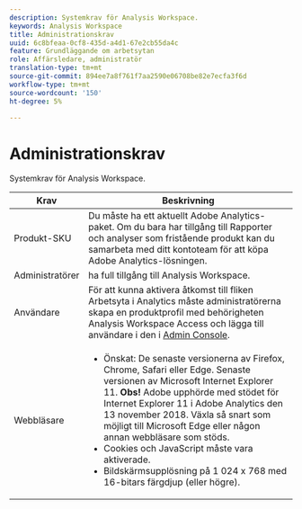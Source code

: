 ```yaml
---
description: Systemkrav för Analysis Workspace.
keywords: Analysis Workspace
title: Administrationskrav
uuid: 6c8bfeaa-0cf8-435d-a4d1-67e2cb55da4c
feature: Grundläggande om arbetsytan
role: Affärsledare, administratör
translation-type: tm+mt
source-git-commit: 894ee7a8f761f7aa2590e06708be82e7ecfa3f6d
workflow-type: tm+mt
source-wordcount: '150'
ht-degree: 5%

---
```



# Administrationskrav

Systemkrav för Analysis Workspace.

| Krav | Beskrivning |
|--- |--- |
| Produkt-SKU | Du måste ha ett aktuellt Adobe Analytics-paket. Om du bara har tillgång till Rapporter och analyser som fristående produkt kan du samarbeta med ditt kontoteam för att köpa Adobe Analytics-lösningen. |
| Administratörer | ha full tillgång till Analysis Workspace. |
| Användare | För att kunna aktivera åtkomst till fliken Arbetsyta i Analytics måste administratörerna skapa en produktprofil med behörigheten Analysis Workspace Access och lägga till användare i den i [Admin Console](/help/admin/admin-console/permissions/product-profile.md). |
| Webbläsare | <ul><li>Önskat: De senaste versionerna av Firefox, Chrome, Safari eller Edge. Senaste versionen av Microsoft Internet Explorer 11. **Obs!**  Adobe upphörde med stödet för Internet Explorer 11 i Adobe Analytics den 13 november 2018. Växla så snart som möjligt till Microsoft Edge eller någon annan webbläsare som stöds.</li><li>Cookies och JavaScript måste vara aktiverade.</li><li>Bildskärmsupplösning på 1 024 x 768 med 16-bitars färgdjup (eller högre).</li></ul> |
